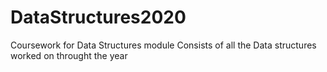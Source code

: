 # DataStructures2020
Coursework for Data Structures module
Consists of all the Data structures worked on throught the year
